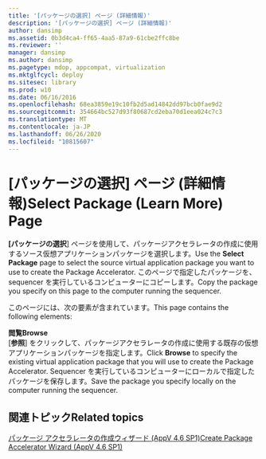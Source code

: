 ```yaml
---
title: '[パッケージの選択] ページ (詳細情報)'
description: '[パッケージの選択] ページ (詳細情報)'
author: dansimp
ms.assetid: 0b3d4ca4-ff65-4aa5-87a9-61cbe2ffc8be
ms.reviewer: ''
manager: dansimp
ms.author: dansimp
ms.pagetype: mdop, appcompat, virtualization
ms.mktglfcycl: deploy
ms.sitesec: library
ms.prod: w10
ms.date: 06/16/2016
ms.openlocfilehash: 68ea3859e19c10fb2d5ad14842dd97bcb0fae9d2
ms.sourcegitcommit: 354664bc527d93f80687cd2eba70d1eea024c7c3
ms.translationtype: MT
ms.contentlocale: ja-JP
ms.lasthandoff: 06/26/2020
ms.locfileid: "10815607"
---
```

# <span data-ttu-id="3cd07-103">[パッケージの選択] ページ (詳細情報)</span><span class="sxs-lookup"><span data-stu-id="3cd07-103">Select Package (Learn More) Page</span></span>


<span data-ttu-id="3cd07-104">**[パッケージの選択**] ページを使用して、パッケージアクセラレータの作成に使用するソース仮想アプリケーションパッケージを選択します。</span><span class="sxs-lookup"><span data-stu-id="3cd07-104">Use the **Select Package** page to select the source virtual application package you want to use to create the Package Accelerator.</span></span> <span data-ttu-id="3cd07-105">このページで指定したパッケージを、sequencer を実行しているコンピューターにコピーします。</span><span class="sxs-lookup"><span data-stu-id="3cd07-105">Copy the package you specify on this page to the computer running the sequencer.</span></span>

<span data-ttu-id="3cd07-106">このページには、次の要素が含まれています。</span><span class="sxs-lookup"><span data-stu-id="3cd07-106">This page contains the following elements:</span></span>

<a href="" id="browse"></a>**<span data-ttu-id="3cd07-107">閲覧</span><span class="sxs-lookup"><span data-stu-id="3cd07-107">Browse</span></span>**  
<span data-ttu-id="3cd07-108">[**参照**] をクリックして、パッケージアクセラレータの作成に使用する既存の仮想アプリケーションパッケージを指定します。</span><span class="sxs-lookup"><span data-stu-id="3cd07-108">Click **Browse** to specify the existing virtual application package that you will use to create the Package Accelerator.</span></span> <span data-ttu-id="3cd07-109">Sequencer を実行しているコンピューターにローカルで指定したパッケージを保存します。</span><span class="sxs-lookup"><span data-stu-id="3cd07-109">Save the package you specify locally on the computer running the sequencer.</span></span>

## <span data-ttu-id="3cd07-110">関連トピック</span><span class="sxs-lookup"><span data-stu-id="3cd07-110">Related topics</span></span>


[<span data-ttu-id="3cd07-111">パッケージ アクセラレータの作成ウィザード (AppV 4.6 SP1)</span><span class="sxs-lookup"><span data-stu-id="3cd07-111">Create Package Accelerator Wizard (AppV 4.6 SP1)</span></span>](create-package-accelerator-wizard--appv-46-sp1-.md)

 

 





